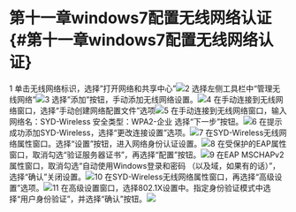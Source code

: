 # 第十一章windows7配置无线网络认证 {#第十一章windows7配置无线网络认证}

1 单击无线网络标识，选择”打开网络和共享中心”![](https://ws1.sinaimg.cn/large/006tKfTcly1fj2zc2qmb8j31c20v979i.jpg)2 选择左侧工具栏中“管理无线网络”![](https://ws3.sinaimg.cn/large/006tKfTcly1fj2zci7aj3j31c20xtwl8.jpg)3 选择”添加”按钮，手动添加无线网络设置。![](https://ws4.sinaimg.cn/large/006tKfTcly1fj2zcujc2oj31c20xt78d.jpg)4 在手动连接到无线网络窗口，选择“手动创建网络配置文件”选项![](https://ws2.sinaimg.cn/large/006tKfTcly1fj2zd5tca9j31c2124gre.jpg)5 在手动连接到无线网络窗口，输入网络名：SYD-Wireless 安全类型：WPA2-企业 选择“下一步”按钮。![](https://ws3.sinaimg.cn/large/006tKfTcly1fj2zdhjpoqj31c20x0grl.jpg)6 在提示成功添加SYD-Wireless，选择“更改连接设置”选项。![](https://ws2.sinaimg.cn/large/006tKfTcly1fj2ze5irl4j31c2124781.jpg)7 在SYD-Wireless无线网络属性窗口。选择“设置”按钮，进入网络身份认证设置。![](https://ws1.sinaimg.cn/large/006tKfTcly1fj2zej1ev6j30xr0z6n1j.jpg)8 在受保护的EAP属性窗口，取消勾选“验证服务器证书”，再选择“配置”按钮。![](https://ws3.sinaimg.cn/large/006tKfTcly1fj2zeubc7xj30y41210zj.jpg)9 在EAP MSCHAPv2属性窗口，取消勾选“自动使用Windows登录和密码 （以及域，如果有的话）”，选择“确认”关闭设置。![](https://ws1.sinaimg.cn/large/006tKfTcly1fj2zf86g62j30y40y4dma.jpg)10 在SYD-Wireless无线网络属性窗口，再选择“高级设置”选项。![](https://ws1.sinaimg.cn/large/006tKfTcly1fj2zfgxi98j30xr0z942w.jpg)11 在高级设置窗口，选择802.1X设置中。指定身份验证模式中选择“用户身份验证”，并选择“确认”按钮。![](https://ws1.sinaimg.cn/large/006tKfTcly1fj2zfqpfafj30xr14wjwm.jpg)

